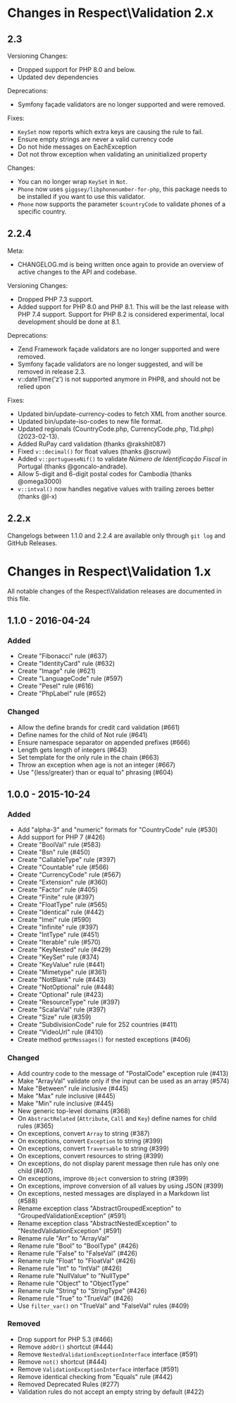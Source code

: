 # Changes in Respect\Validation 2.x

## 2.3

Versioning Changes:

 - Dropped support for PHP 8.0 and below.
 - Updated dev dependencies

Deprecations:

 - Symfony façade validators are no longer supported and were
   removed.

Fixes:

 - `KeySet` now reports which extra keys are causing the rule to fail.
 - Ensure empty strings are never a valid currency code
 - Do not hide messages on EachException
 - Dot not throw exception when validating an uninitialized property

Changes:

 - You can no longer wrap `KeySet` in `Not`.
 - `Phone` now uses `giggsey/libphonenumber-for-php`, this package needs
   to be installed if you want to use this validator.
 - `Phone` now supports the parameter `$countryCode` to validate phones
   of a specific country.

## 2.2.4

Meta:

 - CHANGELOG.md is being written once again to provide an overview
   of active changes to the API and codebase.

Versioning Changes:

 - Dropped PHP 7.3 support. 
 - Added support for PHP 8.0 and PHP 8.1. This will be the
   last release with PHP 7.4 support. Support for PHP 8.2 is considered
   experimental, local development should be done at 8.1.

Deprecations:

 - Zend Framework façade validators are no longer supported and were
   removed.
 - Symfony façade validators are no longer suggested, and will be
   removed in release 2.3.
 - v::dateTime('z') is not supported anymore in PHP8, and should not be relied upon

Fixes:
 - Updated bin/update-currency-codes to fetch XML from another source.
 - Updated bin/update-iso-codes to new file format.
 - Updated regionals (CountryCode.php, CurrencyCode.php, Tld.php) (2023-02-13).
 - Added RuPay card validation (thanks @rakshit087)
 - Fixed `v::decimal()` for float values (thanks @scruwi)
 - Added `v::portugueseNif()` to validate _Número de Identificação Fiscal_ in Portugal (thanks @goncalo-andrade).
 - Allow 5-digit and 6-digit postal codes for Cambodia (thanks @omega3000)
 - `v::intval()` now handles negative values with trailing zeroes better (thanks @l-x)

## 2.2.x

Changelogs between 1.1.0 and 2.2.4 are available only through `git log` and GitHub Releases.

# Changes in Respect\Validation 1.x

All notable changes of the Respect\Validation releases are documented in this file.

## 1.1.0 - 2016-04-24

### Added

- Create "Fibonacci" rule (#637)
- Create "IdentityCard" rule (#632)
- Create "Image" rule (#621)
- Create "LanguageCode" rule (#597)
- Create "Pesel" rule (#616)
- Create "PhpLabel" rule (#652)

### Changed

- Allow the define brands for credit card validation (#661)
- Define names for the child of Not rule (#641)
- Ensure namespace separator on appended prefixes (#666)
- Length gets length of integers (#643)
- Set template for the only rule in the chain (#663)
- Throw an exception when age is not an integer (#667)
- Use "{less/greater} than or equal to" phrasing (#604)

## 1.0.0 - 2015-10-24

### Added

- Add "alpha-3" and "numeric" formats for "CountryCode" rule (#530)
- Add support for PHP 7 (#426)
- Create "BoolVal" rule (#583)
- Create "Bsn" rule (#450)
- Create "CallableType" rule (#397)
- Create "Countable" rule (#566)
- Create "CurrencyCode" rule (#567)
- Create "Extension" rule (#360)
- Create "Factor" rule (#405)
- Create "Finite" rule (#397)
- Create "FloatType" rule (#565)
- Create "Identical" rule (#442)
- Create "Imei" rule (#590)
- Create "Infinite" rule (#397)
- Create "IntType" rule (#451)
- Create "Iterable" rule (#570)
- Create "KeyNested" rule (#429)
- Create "KeySet" rule (#374)
- Create "KeyValue" rule (#441)
- Create "Mimetype" rule (#361)
- Create "NotBlank" rule (#443)
- Create "NotOptional" rule (#448)
- Create "Optional" rule (#423)
- Create "ResourceType" rule (#397)
- Create "ScalarVal" rule (#397)
- Create "Size" rule (#359)
- Create "SubdivisionCode" rule for 252 countries (#411)
- Create "VideoUrl" rule (#410)
- Create method `getMessages()` for nested exceptions (#406)

### Changed

- Add country code to the message of "PostalCode" exception rule (#413)
- Make "ArrayVal" validate only if the input can be used as an array (#574)
- Make "Between" rule inclusive (#445)
- Make "Max" rule inclusive (#445)
- Make "Min" rule inclusive (#445)
- New generic top-level domains (#368)
- On `AbstractRelated` (`Attribute`, `Call` and `Key`) define names for child rules (#365)
- On exceptions, convert `Array` to string (#387)
- On exceptions, convert `Exception` to string (#399)
- On exceptions, convert `Traversable` to string (#399)
- On exceptions, convert resources to string (#399)
- On exceptions, do not display parent message then rule has only one child (#407)
- On exceptions, improve `Object` conversion to string (#399)
- On exceptions, improve conversion of all values by using JSON (#399)
- On exceptions, nested messages are displayed in a Markdown list (#588)
- Rename exception class "AbstractGroupedException" to "GroupedValidationException" (#591)
- Rename exception class "AbstractNestedException" to "NestedValidationException" (#591)
- Rename rule "Arr" to "ArrayVal"
- Rename rule "Bool" to "BoolType" (#426)
- Rename rule "False" to "FalseVal" (#426)
- Rename rule "Float" to "FloatVal" (#426)
- Rename rule "Int" to "IntVal" (#426)
- Rename rule "NullValue" to "NullType"
- Rename rule "Object" to "ObjectType"
- Rename rule "String" to "StringType" (#426)
- Rename rule "True" to "TrueVal" (#426)
- Use `filter_var()` on "TrueVal" and "FalseVal" rules (#409)

### Removed

- Drop support for PHP 5.3 (#466)
- Remove `addOr()` shortcut (#444)
- Remove `NestedValidationExceptionInterface` interface (#591)
- Remove `not()` shortcut (#444)
- Remove `ValidationExceptionInterface` interface (#591)
- Remove identical checking from "Equals" rule (#442)
- Removed Deprecated Rules (#277)
- Validation rules do not accept an empty string by default (#422)
